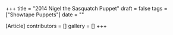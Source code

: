 +++
title = "2014 Nigel the Sasquatch Puppet"
draft = false
tags = ["Showtape Puppets"]
date = ""

[Article]
contributors = []
gallery = []
+++